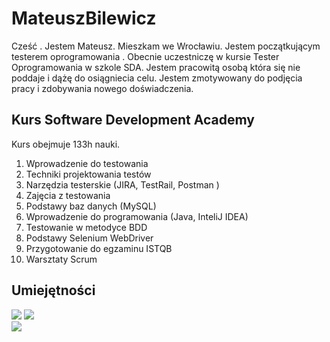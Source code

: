 # MateuszBilewicz
Cześć . Jestem Mateusz. Mieszkam we Wrocławiu. Jestem początkującym testerem oprogramowania . Obecnie uczestniczę w kursie Tester Oprogramowania w szkole SDA. Jestem pracowitą osobą która się nie poddaje i dążę do osiągniecia celu. Jestem zmotywowany do podjęcia pracy i zdobywania nowego doświadczenia.


## Kurs Software Development Academy 
Kurs obejmuje 133h nauki.
1.	Wprowadzenie do testowania
2.  Techniki projektowania testów	
3.	Narzędzia testerskie (JIRA, TestRail, Postman )
4.	Zajęcia z testowania
5.	Podstawy baz danych (MySQL)
6.	Wprowadzenie do programowania (Java, InteliJ IDEA)
7.	Testowanie w metodyce BDD	
8.	Podstawy Selenium WebDriver
9.	Przygotowanie do egzaminu ISTQB	
10.	Warsztaty Scrum


## Umiejętności

<img src="https://img.icons8.com/external-tal-revivo-color-tal-revivo/48/null/external-postman-is-the-only-complete-api-development-environment-logo-color-tal-revivo.png"/>    <img src="https://img.icons8.com/color/48/null/jira.png"/>  
<img src="https://img.icons8.com/color/49/null/trello.png"/>


